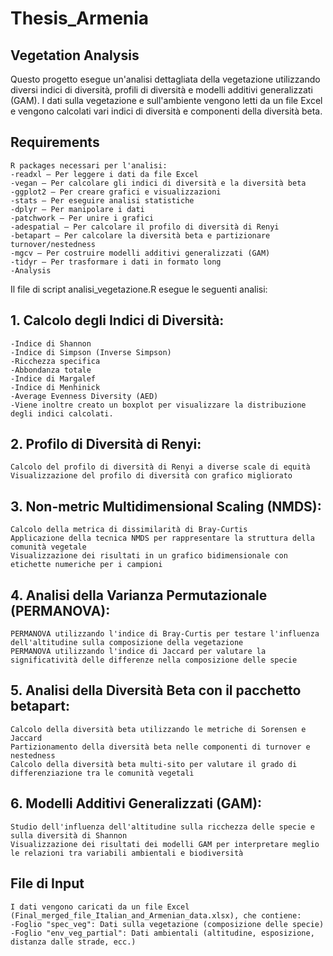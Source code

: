 # Thesis_Armenia
  ## Vegetation Analysis
  Questo progetto esegue un'analisi dettagliata della vegetazione utilizzando diversi indici di diversità, profili di diversità e modelli additivi generalizzati (GAM). I dati sulla vegetazione e sull'ambiente vengono letti da un file Excel e vengono calcolati vari indici di diversità e componenti della diversità beta.

  ## Requirements
    R packages necessari per l'analisi:
    -readxl – Per leggere i dati da file Excel
    -vegan – Per calcolare gli indici di diversità e la diversità beta
    -ggplot2 – Per creare grafici e visualizzazioni
    -stats – Per eseguire analisi statistiche
    -dplyr – Per manipolare i dati
    -patchwork – Per unire i grafici
    -adespatial – Per calcolare il profilo di diversità di Renyi
    -betapart – Per calcolare la diversità beta e partizionare turnover/nestedness
    -mgcv – Per costruire modelli additivi generalizzati (GAM)
    -tidyr – Per trasformare i dati in formato long
    -Analysis
    
  Il file di script analisi_vegetazione.R esegue le seguenti analisi:
  ## 1. Calcolo degli Indici di Diversità:
    -Indice di Shannon
    -Indice di Simpson (Inverse Simpson)
    -Ricchezza specifica
    -Abbondanza totale
    -Indice di Margalef
    -Indice di Menhinick
    -Average Evenness Diversity (AED)
    -Viene inoltre creato un boxplot per visualizzare la distribuzione degli indici calcolati.
	
 ## 2. Profilo di Diversità di Renyi:
 	Calcolo del profilo di diversità di Renyi a diverse scale di equità
	Visualizzazione del profilo di diversità con grafico migliorato
 
 ## 3. Non-metric Multidimensional Scaling (NMDS):
 	Calcolo della metrica di dissimilarità di Bray-Curtis	
	Applicazione della tecnica NMDS per rappresentare la struttura della comunità vegetale
 	Visualizzazione dei risultati in un grafico bidimensionale con etichette numeriche per i campioni
	
 ## 4. Analisi della Varianza Permutazionale (PERMANOVA):
 	PERMANOVA utilizzando l'indice di Bray-Curtis per testare l'influenza dell'altitudine sulla composizione della vegetazione
	PERMANOVA utilizzando l'indice di Jaccard per valutare la significatività delle differenze nella composizione delle specie
 
 ## 5. Analisi della Diversità Beta con il pacchetto betapart:
 	Calcolo della diversità beta utilizzando le metriche di Sorensen e Jaccard
	Partizionamento della diversità beta nelle componenti di turnover e nestedness
 	Calcolo della diversità beta multi-sito per valutare il grado di differenziazione tra le comunità vegetali
	
 ## 6. Modelli Additivi Generalizzati (GAM):
 	Studio dell'influenza dell'altitudine sulla ricchezza delle specie e sulla diversità di Shannon
	Visualizzazione dei risultati dei modelli GAM per interpretare meglio le relazioni tra variabili ambientali e biodiversità
 
 ## File di Input
 	I dati vengono caricati da un file Excel (Final_merged_file_Italian_and_Armenian_data.xlsx), che contiene:
	-Foglio "spec_veg": Dati sulla vegetazione (composizione delle specie)
 	-Foglio "env_veg_partial": Dati ambientali (altitudine, esposizione, distanza dalle strade, ecc.)
